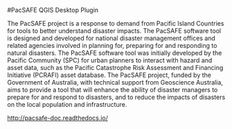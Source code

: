 
#PacSAFE QGIS Desktop Plugin

The PacSAFE project is a response to demand from Pacific Island Countries for tools to better understand disaster impacts. The PacSAFE software tool is designed and developed for national disaster management offices and related agencies involved in planning for, preparing for and responding to natural disasters. The PacSAFE software tool was initially developed by the Pacific Community (SPC) for urban planners to interact with hazard and asset data, such as the Pacific Catastrophe Risk Assessment and Financing Initiative (PCRAFI) asset database. The PacSAFE project, funded by the Government of Australia, with technical support from Geoscience Australia, aims to provide a tool that will enhance the ability of disaster managers to prepare for and respond to disasters, and to reduce the impacts of disasters on the local population and infrastructure.

http://pacsafe-doc.readthedocs.io/
